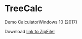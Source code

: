 # TreeCalc
Demo CalculatorWindows 10 (2017)

Download [link to ZipFile!](https://github.com/Alword/TreeCalc/releases/download/v1.1LG.338L/ExpCalc.zip)
